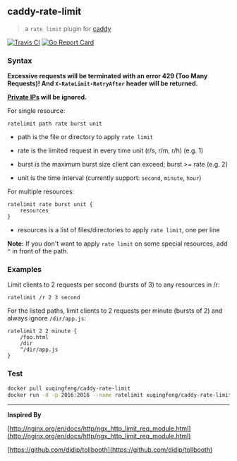 ## caddy-rate-limit
>a `rate limit` plugin for [caddy](https://caddyserver.com/)

[![Travis CI](https://img.shields.io/travis/xuqingfeng/caddy-rate-limit/master.svg?style=flat-square)](https://travis-ci.org/xuqingfeng/caddy-rate-limit)
[![Go Report Card](https://goreportcard.com/badge/github.com/xuqingfeng/caddy-rate-limit?style=flat-square)](https://goreportcard.com/report/github.com/xuqingfeng/caddy-rate-limit)

### Syntax

**Excessive requests will be terminated with an error 429 (Too Many Requests)! And `X-RateLimit-RetryAfter` header will be returned.**

**[Private IPs](https://en.wikipedia.org/wiki/Private_network) will be ignored.**

For single resource:

```
ratelimit path rate burst unit
```

- path is the file or directory to apply `rate limit`

- rate is the limited request in every time unit (r/s, r/m, r/h) (e.g. 1)

- burst is the maximum burst size client can exceed; burst >= rate (e.g. 2)
 
- unit is the time interval (currently support: `second`, `minute`, `hour`)

For multiple resources:

```
ratelimit rate burst unit {
    resources
}
```

- resources is a list of files/directories to apply `rate limit`, one per line

**Note:** If you don't want to apply `rate limit` on some special resources, add `^` in front of the path.


### Examples

Limit clients to 2 requests per second (bursts of 3) to any resources in /r:

```
ratelimit /r 2 3 second
```

For the listed paths, limit clients to 2 requests per minute (bursts of 2) and always ignore `/dir/app.js`:

```
ratelimit 2 2 minute {
    /foo.html
    /dir
    ^/dir/app.js
}
```

### Test

```bash
docker pull xuqingfeng/caddy-rate-limit
docker run -d -p 2016:2016 --name ratelimit xuqingfeng/caddy-rate-limit
```

---

**Inspired By**

[http://nginx.org/en/docs/http/ngx_http_limit_req_module.html](http://nginx.org/en/docs/http/ngx_http_limit_req_module.html)

[https://github.com/didip/tollbooth](https://github.com/didip/tollbooth)
